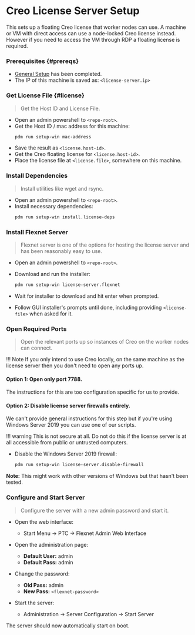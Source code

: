 # Creo License Server Setup

This sets up a floating Creo license that worker nodes can use.
A machine or VM with direct access can use a node-locked Creo license instead.
However if you need to access the VM through RDP a floating license is required.

### Prerequisites {#prereqs}

- [General Setup](general.md) has been completed.
- The IP of this machine is saved as: `<license-server.ip>`

### Get License File {#license}

> Get the Host ID and License File.

- Open an admin powershell to `<repo-root>`.
- Get the Host ID / mac address for this machine:
  ```bash
  pdm run setup-win mac-address
  ```
- Save the result as `<license.host-id>`.
- Get the Creo floating license for `<license.host-id>`.
- Place the license file at `<license.file>`, somewhere on this machine.

### Install Dependencies

> Install utilities like wget and rsync.

- Open an admin powershell to `<repo-root>`.
- Install necessary dependencies:
  ```bash
  pdm run setup-win install.license-deps
  ```

### Install Flexnet Server

> Flexnet server is one of the options for hosting the license server and has
> been reasonably easy to use.

- Open an admin powershell to `<repo-root>`.
- Download and run the installer:
  ```bash
  pdm run setup-win license-server.flexnet
  ```

- Wait for installer to download and hit enter when prompted.
- Follow GUI installer's prompts until done, including providing `<license-file>`
  when asked for it.

### Open Required Ports

> Open the relevant ports up so instances of Creo on the worker nodes can
> connect.

!!! Note
    If you only intend to use Creo locally, on the same machine as the license
    server then you don't need to open any ports up.

#### **Option 1:** Open only port 7788.

The instructions for this are too configuration specific for us to provide.

#### **Option 2:** Disable license server firewalls entirely.

We can't provide general instructions for this step but if you're using
Windows Server 2019 you can use one of our scripts.

!!! warning
    This is not secure at all. Do not do this if the license
    server is at all accessible from public or untrusted computers.

- Disable the Windows Server 2019 firewall:
  ```bash
  pdm run setup-win license-server.disable-firewall
  ```

**Note:** This might work with other versions of Windows but that hasn't been
tested.

### Configure and Start Server

> Configure the server with a new admin password and start it.

- Open the web interface:
    - Start Menu -> PTC -> Flexnet Admin Web Interface

- Open the administration page:
    - **Default User:** admin
    - **Default Pass:** admin

- Change the password:
    - **Old Pass:** admin
    - **New Pass:** `<flexnet-password>`

- Start the server:
    - Administration -> Server Configuration -> Start Server

The server should now automatically start on boot.
